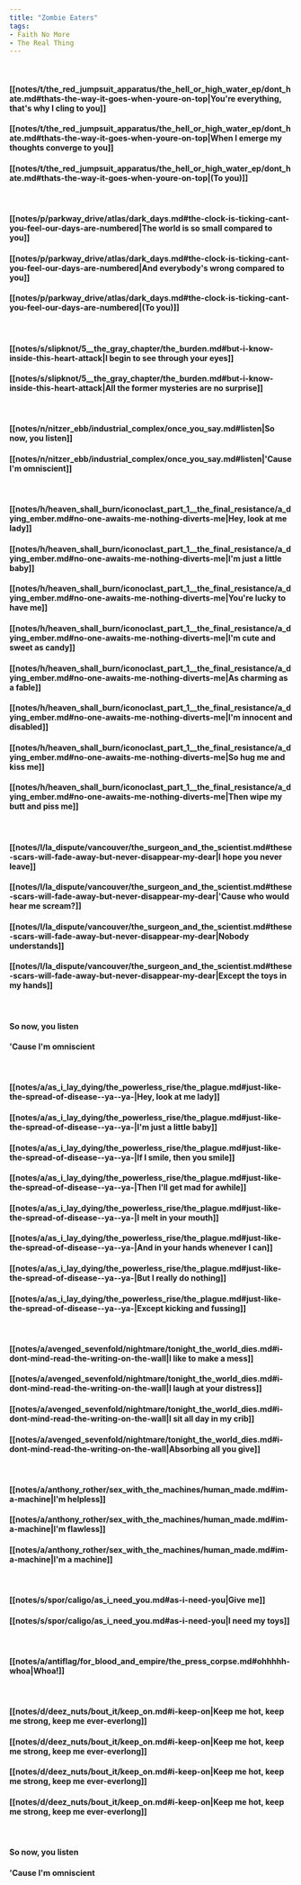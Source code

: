 ```yaml
---
title: "Zombie Eaters"
tags:
- Faith No More
- The Real Thing
---
```

&nbsp;
#### [[notes/t/the_red_jumpsuit_apparatus/the_hell_or_high_water_ep/dont_hate.md#thats-the-way-it-goes-when-youre-on-top|You're everything, that's why I cling to you]]
#### [[notes/t/the_red_jumpsuit_apparatus/the_hell_or_high_water_ep/dont_hate.md#thats-the-way-it-goes-when-youre-on-top|When I emerge my thoughts converge to you]]
#### [[notes/t/the_red_jumpsuit_apparatus/the_hell_or_high_water_ep/dont_hate.md#thats-the-way-it-goes-when-youre-on-top|(To you)]]
&nbsp;
#### [[notes/p/parkway_drive/atlas/dark_days.md#the-clock-is-ticking-cant-you-feel-our-days-are-numbered|The world is so small compared to you]]
#### [[notes/p/parkway_drive/atlas/dark_days.md#the-clock-is-ticking-cant-you-feel-our-days-are-numbered|And everybody's wrong compared to you]]
#### [[notes/p/parkway_drive/atlas/dark_days.md#the-clock-is-ticking-cant-you-feel-our-days-are-numbered|(To you)]]
&nbsp;
#### [[notes/s/slipknot/5__the_gray_chapter/the_burden.md#but-i-know-inside-this-heart-attack|I begin to see through your eyes]]
#### [[notes/s/slipknot/5__the_gray_chapter/the_burden.md#but-i-know-inside-this-heart-attack|All the former mysteries are no surprise]]
&nbsp;
#### [[notes/n/nitzer_ebb/industrial_complex/once_you_say.md#listen|So now, you listen]]
#### [[notes/n/nitzer_ebb/industrial_complex/once_you_say.md#listen|'Cause I'm omniscient]]
&nbsp;
#### [[notes/h/heaven_shall_burn/iconoclast_part_1__the_final_resistance/a_dying_ember.md#no-one-awaits-me-nothing-diverts-me|Hey, look at me lady]]
#### [[notes/h/heaven_shall_burn/iconoclast_part_1__the_final_resistance/a_dying_ember.md#no-one-awaits-me-nothing-diverts-me|I'm just a little baby]]
#### [[notes/h/heaven_shall_burn/iconoclast_part_1__the_final_resistance/a_dying_ember.md#no-one-awaits-me-nothing-diverts-me|You're lucky to have me]]
#### [[notes/h/heaven_shall_burn/iconoclast_part_1__the_final_resistance/a_dying_ember.md#no-one-awaits-me-nothing-diverts-me|I'm cute and sweet as candy]]
#### [[notes/h/heaven_shall_burn/iconoclast_part_1__the_final_resistance/a_dying_ember.md#no-one-awaits-me-nothing-diverts-me|As charming as a fable]]
#### [[notes/h/heaven_shall_burn/iconoclast_part_1__the_final_resistance/a_dying_ember.md#no-one-awaits-me-nothing-diverts-me|I'm innocent and disabled]]
#### [[notes/h/heaven_shall_burn/iconoclast_part_1__the_final_resistance/a_dying_ember.md#no-one-awaits-me-nothing-diverts-me|So hug me and kiss me]]
#### [[notes/h/heaven_shall_burn/iconoclast_part_1__the_final_resistance/a_dying_ember.md#no-one-awaits-me-nothing-diverts-me|Then wipe my butt and piss me]]
&nbsp;
#### [[notes/l/la_dispute/vancouver/the_surgeon_and_the_scientist.md#these-scars-will-fade-away-but-never-disappear-my-dear|I hope you never leave]]
#### [[notes/l/la_dispute/vancouver/the_surgeon_and_the_scientist.md#these-scars-will-fade-away-but-never-disappear-my-dear|'Cause who would hear me scream?]]
#### [[notes/l/la_dispute/vancouver/the_surgeon_and_the_scientist.md#these-scars-will-fade-away-but-never-disappear-my-dear|Nobody understands]]
#### [[notes/l/la_dispute/vancouver/the_surgeon_and_the_scientist.md#these-scars-will-fade-away-but-never-disappear-my-dear|Except the toys in my hands]]
&nbsp;
#### So now, you listen
#### 'Cause I'm omniscient
&nbsp;
#### [[notes/a/as_i_lay_dying/the_powerless_rise/the_plague.md#just-like-the-spread-of-disease--ya--ya-|Hey, look at me lady]]
#### [[notes/a/as_i_lay_dying/the_powerless_rise/the_plague.md#just-like-the-spread-of-disease--ya--ya-|I'm just a little baby]]
#### [[notes/a/as_i_lay_dying/the_powerless_rise/the_plague.md#just-like-the-spread-of-disease--ya--ya-|If I smile, then you smile]]
#### [[notes/a/as_i_lay_dying/the_powerless_rise/the_plague.md#just-like-the-spread-of-disease--ya--ya-|Then I'll get mad for awhile]]
#### [[notes/a/as_i_lay_dying/the_powerless_rise/the_plague.md#just-like-the-spread-of-disease--ya--ya-|I melt in your mouth]]
#### [[notes/a/as_i_lay_dying/the_powerless_rise/the_plague.md#just-like-the-spread-of-disease--ya--ya-|And in your hands whenever I can]]
#### [[notes/a/as_i_lay_dying/the_powerless_rise/the_plague.md#just-like-the-spread-of-disease--ya--ya-|But I really do nothing]]
#### [[notes/a/as_i_lay_dying/the_powerless_rise/the_plague.md#just-like-the-spread-of-disease--ya--ya-|Except kicking and fussing]]
&nbsp;
#### [[notes/a/avenged_sevenfold/nightmare/tonight_the_world_dies.md#i-dont-mind-read-the-writing-on-the-wall|I like to make a mess]]
#### [[notes/a/avenged_sevenfold/nightmare/tonight_the_world_dies.md#i-dont-mind-read-the-writing-on-the-wall|I laugh at your distress]]
#### [[notes/a/avenged_sevenfold/nightmare/tonight_the_world_dies.md#i-dont-mind-read-the-writing-on-the-wall|I sit all day in my crib]]
#### [[notes/a/avenged_sevenfold/nightmare/tonight_the_world_dies.md#i-dont-mind-read-the-writing-on-the-wall|Absorbing all you give]]
&nbsp;
#### [[notes/a/anthony_rother/sex_with_the_machines/human_made.md#im-a-machine|I'm helpless]]
#### [[notes/a/anthony_rother/sex_with_the_machines/human_made.md#im-a-machine|I'm flawless]]
#### [[notes/a/anthony_rother/sex_with_the_machines/human_made.md#im-a-machine|I'm a machine]]
&nbsp;
#### [[notes/s/spor/caligo/as_i_need_you.md#as-i-need-you|Give me]]
#### [[notes/s/spor/caligo/as_i_need_you.md#as-i-need-you|I need my toys]]
&nbsp;
#### [[notes/a/antiflag/for_blood_and_empire/the_press_corpse.md#ohhhhh-whoa|Whoa!]]
&nbsp;
#### [[notes/d/deez_nuts/bout_it/keep_on.md#i-keep-on|Keep me hot, keep me strong, keep me ever-everlong]]
#### [[notes/d/deez_nuts/bout_it/keep_on.md#i-keep-on|Keep me hot, keep me strong, keep me ever-everlong]]
#### [[notes/d/deez_nuts/bout_it/keep_on.md#i-keep-on|Keep me hot, keep me strong, keep me ever-everlong]]
#### [[notes/d/deez_nuts/bout_it/keep_on.md#i-keep-on|Keep me hot, keep me strong, keep me ever-everlong]]
&nbsp;
#### So now, you listen
#### 'Cause I'm omniscient
